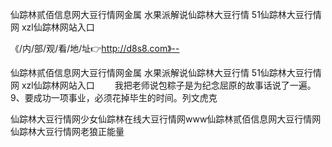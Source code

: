 仙踪林贰佰信息网大豆行情网金属
水果派解说仙踪林大豆行情
51仙踪林大豆行情网
xzl仙踪林网站入口


《/内/部/观/看/地/址👉http://d8s8.com》--

仙踪林贰佰信息网大豆行情网金属
水果派解说仙踪林大豆行情
51仙踪林大豆行情网
xzl仙踪林网站入口
　　我把老师说包粽子是为纪念屈原的故事话说了一遍。
	9、要成功一项事业，必须花掉毕生的时间。列文虎克





仙踪林大豆行情网少女仙踪林在线大豆行情网www仙踪林贰佰信息网大豆行情网仙踪林大豆行情网老狼正能量
